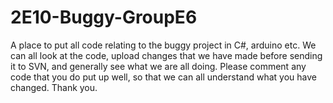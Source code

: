 # 2E10-Buggy-GroupE6

A place to put all code relating to the buggy project in C#, arduino etc.
We can all look at the code, upload changes that we have made before sending it to SVN, and generally see what we are all doing.
Please comment any code that you do put up well, so that we can all understand what you have changed. 
Thank you. 
